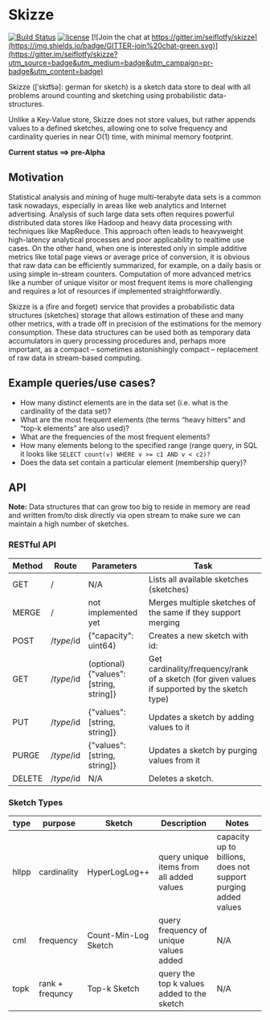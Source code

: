 # Skizze

[![Build Status](https://travis-ci.org/seiflotfy/skizze.svg?branch=master)](https://travis-ci.org/seiflotfy/skizze) [![license](http://img.shields.io/badge/license-Apache-blue.svg)](https://raw.githubusercontent.com/seiflotfy/skizze/master/LICENSE) [![Join the chat at https://gitter.im/seiflotfy/skizze](https://img.shields.io/badge/GITTER-join%20chat-green.svg)](https://gitter.im/seiflotfy/skizze?utm_source=badge&utm_medium=badge&utm_campaign=pr-badge&utm_content=badge)

Skizze ([ˈskɪt͡sə]: german for sketch) is a sketch data store to deal with all problems around counting and sketching using probabilistic data-structures.

Unlike a Key-Value store, Skizze does not store values, but rather appends values to a defined sketches, allowing one to solve frequency and cardinality queries in near O(1) time, with minimal memory footprint.

<b> Current status ==> pre-Alpha </b>

## Motivation

Statistical analysis and mining of huge multi-terabyte data sets is a common task nowadays, especially in areas like web analytics and Internet advertising. Analysis of such large data sets often requires powerful distributed data stores like Hadoop and heavy data processing with techniques like MapReduce. This approach often leads to heavyweight high-latency analytical processes and poor applicability to realtime use cases. On the other hand, when one is interested only in simple additive metrics like total page views or average price of conversion, it is obvious that raw data can be efficiently summarized, for example, on a daily basis or using simple in-stream counters.  Computation of more advanced metrics like a number of unique visitor or most frequent items is more challenging and requires a lot of resources if implemented straightforwardly.

Skizze is a (fire and forget) service that provides a probabilistic data structures (sketches) storage that allows estimation of these and many other metrics, with a trade off in precision of the estimations for the memory consumption. These data structures can be used both as temporary data accumulators in query processing procedures and, perhaps more important, as a compact – sometimes astonishingly compact – replacement of raw data in stream-based computing.

## Example queries/use cases?
* How many distinct elements are in the data set (i.e. what is the cardinality of the data set)?
* What are the most frequent elements (the terms “heavy hitters” and “top-k elements” are also used)?
* What are the frequencies of the most frequent elements?
* How many elements belong to the specified range (range query, in SQL it looks like `SELECT count(v) WHERE v >= c1 AND v < c2)?`
* Does the data set contain a particular element (membership query)?

## API

<b>Note:</b> Data structures that can grow too big to reside in memory are read and written from/to disk directly via open stream to make sure we can maintain a high number of sketches.

### RESTful API

| Method | Route      | Parameters                   | Task |
| ---    | ---        | ---                          | --- |
| GET    | /          | N/A                          | Lists all available sketches (sketches) |
| MERGE  | /          | not implemented yet          | Merges multiple sketches of the same <type> if they support merging |
| POST   | /$type/$id | {"capacity": uint64}         | Creates a new <type> sketch with id: <id> |
| GET    | /$type/$id | (optional) {"values": [string, string]} | Get cardinality/frequency/rank of a sketch (for given values if supported by the sketch type) |
| PUT    | /$type/$id | {"values": [string, string]} | Updates a sketch by adding values to it |
| PURGE  | /$type/$id | {"values": [string, string]} | Updates a sketch by purging values from it |
| DELETE | /$type/$id | N/A                          | Deletes a sketch. |

### Sketch Types

| type  | purpose     | Sketch               | Description                              | Notes |
| ---   | ---         | ---                  | ---                                      | ---   |
| hllpp | cardinality | HyperLogLog++        | query unique items from all added values | capacity up to billions, does not support purging added values |
| cml   | frequency   | Count-Min-Log Sketch | query frequency of unique values added   | N/A |
| topk  | rank + frequncy | Top-k Sketch | query the top k values added to the sketch | N/A |

